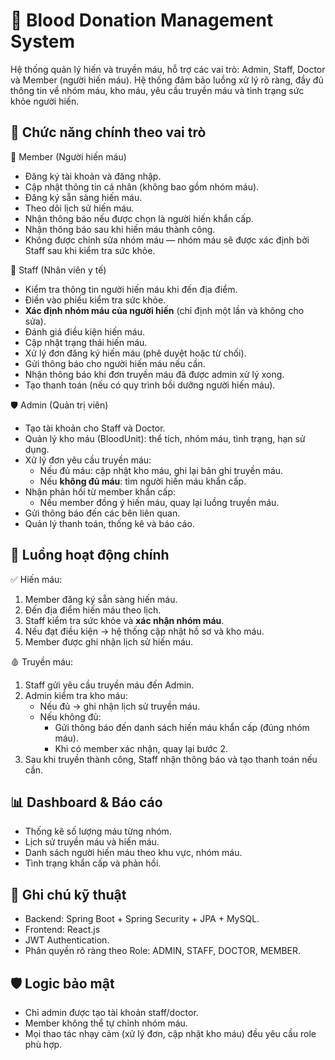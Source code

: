 # 💉 Blood Donation Management System

Hệ thống quản lý hiến và truyền máu, hỗ trợ các vai trò: Admin, Staff, Doctor và Member (người hiến máu). Hệ thống đảm bảo luồng xử lý rõ ràng, đầy đủ thông tin về nhóm máu, kho máu, yêu cầu truyền máu và tình trạng sức khỏe người hiến.

## 📌 Chức năng chính theo vai trò

👤 Member (Người hiến máu)

- Đăng ký tài khoản và đăng nhập.
- Cập nhật thông tin cá nhân (không bao gồm nhóm máu).
- Đăng ký sẵn sàng hiến máu.
- Theo dõi lịch sử hiến máu.
- Nhận thông báo nếu được chọn là người hiến khẩn cấp.
- Nhận thông báo sau khi hiến máu thành công.
- Không được chỉnh sửa nhóm máu — nhóm máu sẽ được xác định bởi Staff sau khi kiểm tra sức khỏe.

 🧪 Staff (Nhân viên y tế)

- Kiểm tra thông tin người hiến máu khi đến địa điểm.
- Điền vào phiếu kiểm tra sức khỏe.
- **Xác định nhóm máu của người hiến** (chỉ định một lần và không cho sửa).
- Đánh giá điều kiện hiến máu.
- Cập nhật trạng thái hiến máu.
- Xử lý đơn đăng ký hiến máu (phê duyệt hoặc từ chối).
- Gửi thông báo cho người hiến máu nếu cần.
- Nhận thông báo khi đơn truyền máu đã được admin xử lý xong.
- Tạo thanh toán (nếu có quy trình bồi dưỡng người hiến máu).

 🛡 Admin (Quản trị viên)

- Tạo tài khoản cho Staff và Doctor.
- Quản lý kho máu (BloodUnit): thể tích, nhóm máu, tình trạng, hạn sử dụng.
- Xử lý đơn yêu cầu truyền máu:
  - Nếu đủ máu: cập nhật kho máu, ghi lại bản ghi truyền máu.
  - Nếu **không đủ máu**: tìm người hiến máu khẩn cấp.
- Nhận phản hồi từ member khẩn cấp:
  - Nếu member đồng ý hiến máu, quay lại luồng truyền máu.
- Gửi thông báo đến các bên liên quan.
- Quản lý thanh toán, thống kê và báo cáo.


## 🔄 Luồng hoạt động chính

✅ Hiến máu:

1. Member đăng ký sẵn sàng hiến máu.
2. Đến địa điểm hiến máu theo lịch.
3. Staff kiểm tra sức khỏe và **xác nhận nhóm máu**.
4. Nếu đạt điều kiện → hệ thống cập nhật hồ sơ và kho máu.
5. Member được ghi nhận lịch sử hiến máu.


🩸 Truyền máu:

1. Staff gửi yêu cầu truyền máu đến Admin.
2. Admin kiểm tra kho máu:
   - Nếu đủ → ghi nhận lịch sử truyền máu.
   - Nếu không đủ:
     - Gửi thông báo đến danh sách hiến máu khẩn cấp (đúng nhóm máu).
     - Khi có member xác nhận, quay lại bước 2.
3. Sau khi truyền thành công, Staff nhận thông báo và tạo thanh toán nếu cần.

## 📊 Dashboard & Báo cáo

- Thống kê số lượng máu từng nhóm.
- Lịch sử truyền máu và hiến máu.
- Danh sách người hiến máu theo khu vực, nhóm máu.
- Tình trạng khẩn cấp và phản hồi.

## 🚧 Ghi chú kỹ thuật

- Backend: Spring Boot + Spring Security + JPA + MySQL.
- Frontend: React.js
- JWT Authentication.
- Phân quyền rõ ràng theo Role: ADMIN, STAFF, DOCTOR, MEMBER.

## 🛡 Logic bảo mật

- Chỉ admin được tạo tài khoản staff/doctor.
- Member không thể tự chỉnh nhóm máu.
- Mọi thao tác nhạy cảm (xử lý đơn, cập nhật kho máu) đều yêu cầu role phù hợp.
